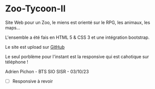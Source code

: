 # Zoo-Tycoon-II

Site Web pour un Zoo, le miens est orienté sur le RPG, les animaux, les maps...

L'ensemble a été fais en HTML 5 & CSS 3 et une intégration bootstrap.

Le site est upload sur [GitHub](https://pitch2.github.io/Zoo-Tycoon-II/)

Le seul porblème pour l'instant est la responsive qui est cahotique sur téléphone !

Adrien Pichon - BTS SIO SISR - 03/10/23


- [ ] Responsive à revoir
